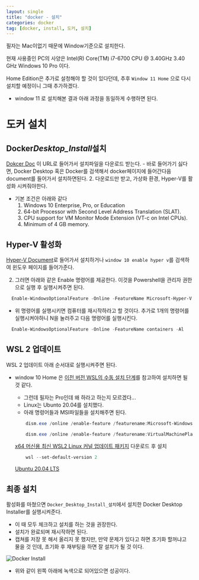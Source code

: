 ```yaml
---
layout: single
title: "docker - 설치"
categories: docker
tag: [docker, install, 도커, 설치]
---
```


필자는 Mac이없기 때문에 Window기준으로 설치한다.

현재 사용중인 PC의 사양은
Intel(R) Core(TM) i7-6700 CPU @ 3.40GHz 3.40 GHz
Windows 10 Pro 이다.

Home Edition은 추가로 설청해야 할 것이 있다던데, 추후 `Window 11 Home` 으로 다시 설치할 예정이니
그때 추가하겠다.

- window 11 로 설치해본 결과 아래 과정을 동일하게 수행하면 된다.

# 도커 설치

## Docker*Desktop_Install*설치

[Dokcer Doc](https://docs.docker.com/desktop/install/windows-install/) 이 URL로 들어가서 설치파일을 다운로드 받는다. - 바로 들어가기 싫다면, Docker Desktop 혹은 Docker를 검색해서 docker페이지에 들어간다음 document를 들어가서 설치하면된다. 2. 다운로드만 받고, 가상화 환경, Hyper-V를 활성화 시켜줘야한다.

- 기본 조건은 아래와 같다
  1.  Windows 10 Enterprise, Pro, or Education
  1.  64-bit Processor with Second Level Address Translation (SLAT).
  1.  CPU support for VM Monitor Mode Extension (VT-c on Intel CPUs).
  1.  Minimum of 4 GB memory.

## Hyper-V 활성화

[Hyper-V Document](https://learn.microsoft.com/en-us/virtualization/hyper-v-on-windows/quick-start/enable-hyper-v)로 들어가서 설치하거나 `window 10 enable hyper v`를 검색하여 윈도우 페이지를 들어가준다.

2.  그러면 아래와 같은 Enable 명령어를 제공한다. 이것을 Powershell을 관리자 권한으로 실행 후 실행시켜주면 된다.

```powershell
  Enable-WindowsOptionalFeature -Online -FeatureName Microsoft-Hyper-V -All
```

- 위 명령어를 실행시키면 컴퓨터를 재시작하라고 할 것이다. 추가로 1개의 명령어를 실행시켜야하니 N을 눌러주고 다음 명령어를 실행시킨다.

```powershell
  Enable-WindowsOptionalFeature -Online -FeatureName containers -Al
```

## WSL 2 업데이트

WSL 2 업데이트 아래 순서대로 실행시켜주면 된다.

- window 10 Home 은 [이전 버전 WSL의 수동 설치 단계](https://learn.microsoft.com/ko-kr/windows/wsl/install-manual)를 참고하여 설치하면 될 것 같다.

  - 그런데 필자는 Pro인데 왜 하라고 하는지 모르겠다...
  - Linux는 Ubunto 20.04를 설치했다.
  - 아래 명령어들과 MSI파일들을 설치해주면 된다.

  ```powershell
      dism.exe /online /enable-feature /featurename:Microsoft-Windows-Subsystem-Linux /all /norestart

      dism.exe /online /enable-feature /featurename:VirtualMachinePlatform /all /norestart
  ```

  [x64 머신용 최신 WSL2 Linux 커널 업데이트 패키지](https://wslstorestorage.blob.core.windows.net/wslblob/wsl_update_x64.msi) 다운로드 후 설치

  ```powershell
      wsl --set-default-version 2
  ```

  [Ubuntu 20.04 LTS](https://www.microsoft.com/store/apps/9n6svws3rx71)

## 최종 설치

활성화를 마쳤으면 `Docker_Desktop_Install_설치`에서 설치한 Docker Desktop Installer를 실행시켜준다.

- 이 때 모두 체크하고 설치를 하는 것을 권장한다.
- 설치가 완료되며 재시작하면 된다.
- 캡쳐를 저장 못 해서 올리지 못 했지만, 만약 문제가 있다고 하면 초기화 할꺼냐고 물을 것 인데, 초기화 후 재부팅을 하면 잘 설치가 될 것 이다.

![Docker Install](https://user-images.githubusercontent.com/53324492/195377485-f1b61126-445b-42bb-98bf-e9db8b3c004a.png)

- 위와 같이 왼쪽 아래에 녹색으로 되어있으면 성공이다.
